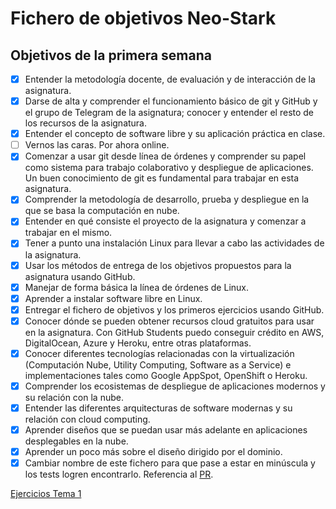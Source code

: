 # Fichero de objetivos Neo-Stark

## Objetivos de la primera semana
- [x] Entender la metodología docente, de evaluación y de interacción de la asignatura.
- [x] Darse de alta y comprender el funcionamiento básico de git y GitHub y el grupo de Telegram de la asignatura; conocer y entender el resto de los recursos de la asignatura.
- [x] Entender el concepto de software libre y su aplicación práctica en clase.
- [ ] Vernos las caras. Por ahora online.
- [x] Comenzar a usar git desde línea de órdenes y comprender su papel como sistema para trabajo colaborativo y despliegue de aplicaciones. Un buen conocimiento de git es fundamental para trabajar en esta asignatura.
- [x] Comprender la metodología de desarrollo, prueba y despliegue en la que se basa la computación en nube.
- [x] Entender en qué consiste el proyecto de la asignatura y comenzar a trabajar en el mismo.
- [x] Tener a punto una instalación Linux para llevar a cabo las actividades de la asignatura.
- [x] Usar los métodos de entrega de los objetivos propuestos para la asignatura usando GitHub.
- [x] Manejar de forma básica la línea de órdenes de Linux.
- [x] Aprender a instalar software libre en Linux.
- [x] Entregar el fichero de objetivos y los primeros ejercicios usando GitHub.
- [x] Conocer dónde se pueden obtener recursos cloud gratuitos para usar en la asignatura. Con GitHub Students puedo conseguir crédito en AWS, DigitalOcean, Azure y Heroku, entre otras plataformas.
- [x] Conocer diferentes tecnologías relacionadas con la virtualización (Computación Nube, Utility Computing, Software as a Service) e implementaciones tales como Google AppSpot, OpenShift o Heroku.
- [x] Comprender los ecosistemas de despliegue de aplicaciones modernos y su relación con la nube.
- [x] Entender las diferentes arquitecturas de software modernas y su relación con cloud computing.
- [x] Aprender diseños que se puedan usar más adelante en aplicaciones desplegables en la nube.
- [x] Aprender un poco más sobre el diseño dirigido por el dominio.
- [x] Cambiar nombre de este fichero para que pase a estar en minúscula y los tests logren encontrarlo. Referencia al [PR](https://github.com/JJ/CC-20-21/pull/89).

[Ejercicios Tema 1](https://github.com/Neo-Stark/Ejercicios-CC/blob/main/Tema1.md)